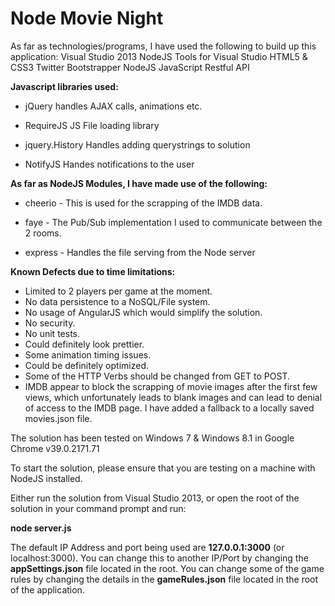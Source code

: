 Node Movie Night
==============

As far as technologies/programs, I have used the following to build up this application:
Visual Studio 2013
NodeJS Tools for Visual Studio
HTML5 & CSS3 
Twitter Bootstrapper
NodeJS
JavaScript
Restful API

**Javascript libraries used:**

- jQuery handles AJAX calls, animations etc.

- RequireJS JS File loading library

- jquery.History Handles adding querystrings to solution

- NotifyJS Handes notifications to the user

**As far as NodeJS Modules, I have made use of the following:**

- cheerio - This is used for the scrapping of the IMDB data.

- faye - The Pub/Sub implementation I used to communicate between the 2 rooms.

- express - Handles the file serving from the Node server

**Known Defects due to time limitations:**

- Limited to 2 players per game at the moment.
- No data persistence to a NoSQL/File system.
- No usage of AngularJS which would simplify the solution.
- No security.
- No unit tests.
- Could definitely look prettier.
- Some animation timing issues.
- Could be definitely optimized.
- Some of the HTTP Verbs should be changed from GET to POST.
- IMDB appear to block the scrapping of movie images after the first few views, which unfortunately leads to blank images and can lead to denial of access to the IMDB page. 
I have added a fallback to a locally saved movies.json file.

The solution has been tested on Windows 7 & Windows 8.1 in Google Chrome v39.0.2171.71

To start the solution, please ensure that you are testing on a machine with NodeJS installed.

Either run the solution from Visual Studio 2013, or open the root of the solution in your command prompt and run:

**node server.js**

The default IP Address and port being used are **127.0.0.1:3000** (or localhost:3000).
You can change this to another IP/Port by changing the **appSettings.json** file located in the root.
You can change some of the game rules by changing the details in the **gameRules.json** file located in the root of the application.
